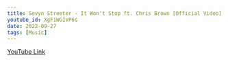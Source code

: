 ```yaml
---
title: Sevyn Streeter - It Won't Stop ft. Chris Brown [Official Video]
youtube_id: XgFiWGIVP6s
date: 2022-09-27
tags: [Music]
---
```

[YouTube Link](https://www.youtube.com/watch?v=XgFiWGIVP6s)
